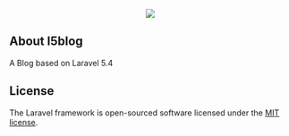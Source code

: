 <p align="center"><img src="https://laravel.com/assets/img/components/logo-laravel.svg"></p>

## About l5blog

A Blog based on Laravel 5.4

## License

The Laravel framework is open-sourced software licensed under the [MIT license](http://opensource.org/licenses/MIT).
